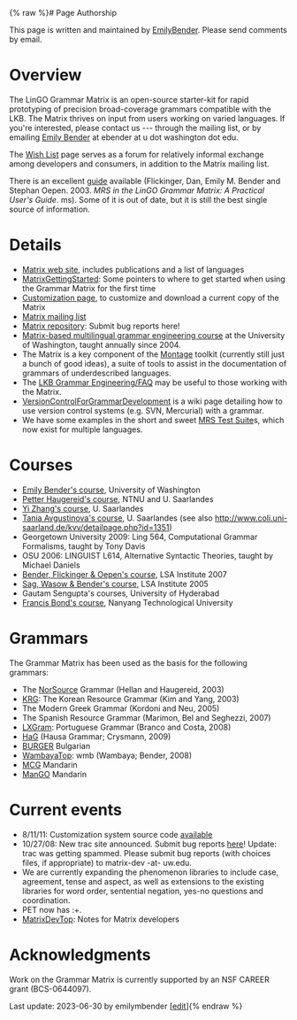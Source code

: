 {% raw %}# Page Authorship

This page is written and maintained by [EmilyBender](https://delph-in.github.io/docs/garage/EmilyBender).
Please send comments by email.

# Overview

The LinGO Grammar Matrix is an open-source starter-kit for rapid
prototyping of precision broad-coverage grammars compatible with the
LKB. The Matrix thrives on input from users working on varied languages.
If you're interested, please contact us --- through the mailing list, or
by emailing [Emily Bender](http://faculty.washington.edu/ebender) at
ebender at u dot washington dot edu.

The [Wish List](https://delph-in.github.io/docs/matrix/MatrixWishList) page serves as a forum for relatively
informal exchange among developers and consumers, in addition to the
Matrix mailing list.

There is an excellent
[guide](http://faculty.washington.edu/ebender/papers/userguide.pdf)
available (Flickinger, Dan, Emily M. Bender and Stephan Oepen. 2003.
*MRS in the LinGO Grammar Matrix: A Practical User's Guide*. ms). Some
of it is out of date, but it is still the best single source of
information.

# Details

- [Matrix web site](https://matrix.ling.washington.edu), includes
publications and a list of languages
- [MatrixGettingStarted](https://delph-in.github.io/docs/matrix/MatrixGettingStarted): Some pointers to where
to get started when using the Grammar Matrix for the first time
- [Customization
page](https://matrix.ling.washington.edu/customize/matrix.cgi), to
customize and download a current copy of the Matrix
- [Matrix mailing
list](http://lists.delph-in.net/mailman/listinfo/matrix/)
- [Matrix repository](https://github.com/delph-in/matrix): Submit
bug reports here!
- [Matrix-based multilingual grammar engineering
course](http://courses.washington.edu/ling567) at the University of
Washington, taught annually since 2004.
- The Matrix is a key component of the
[Montage](http://depts.washington.edu/uwcl/Montage) toolkit
(currently still just a bunch of good ideas), a suite of tools to
assist in the documentation of grammars of underdescribed languages.
- The [LKB Grammar
Engineering/FAQ](https://delph-in.github.io/docs/matrix/GrammarEngineeringFAQ) may be useful to those working with the Matrix.
- [VersionControlForGrammarDevelopment](https://delph-in.github.io/docs/tools/VersionControlForGrammarDevelopment)
is a wiki page detailing how to use version control systems (e.g.
SVN, Mercurial) with a grammar.
- We have some examples in the short and sweet [MRS Test
Suite](https://delph-in.github.io/docs/matrix/MatrixMrsTestSuite)s, which now exist for multiple languages.

# Courses

- [Emily Bender's course](http://courses.washington.edu/ling567),
University of Washington
- [Petter Haugereid's
course](http://www.hf.ntnu.no/hf/isk/Ansatte/petter.haugereid/grammar-course.html),
NTNU and U. Saarlandes
- [Yi Zhang's course](http://www.coli.uni-saarland.de/~yzhang/ge/), U.
Saarlandes
- [Tania Avgustinova's
course](http://www.coli.uni-saarland.de/~tania/slavigram/), U.
Saarlandes (see also
<http://www.coli.uni-saarland.de/kvv/detailpage.php?id=1351>)
- Georgetown University 2009: Ling 564, Computational Grammar
Formalisms, taught by Tony Davis
- OSU 2006: LINGUIST L614, Alternative Syntactic Theories, taught by
Michael Daniels
- [Bender, Flickinger & Oepen's
course](http://lingo.stanford.edu/courses/07/lsa/), LSA Institute
2007
- [Sag, Wasow & Bender's course](http://hpsg.stanford.edu/05inst/),
LSA Institute 2005
- Gautam Sengupta's courses, University of Hyderabad
- [Francis Bond's course](http://www3.ntu.edu.sg/home/fcbond/hg7021/),
Nanyang Technological University

# Grammars

The Grammar Matrix has been used as the basis for the following
grammars:

- The [NorSource](/NorSource) Grammar (Hellan and Haugereid, 2003)
- [KRG](https://delph-in.github.io/docs/grammars/KrgTop): The Korean Resource Grammar (Kim and Yang, 2003)
- The Modern Greek Grammar (Kordoni and Neu, 2005)
- The Spanish Resource Grammar (Marimon, Bel and Seghezzi, 2007)
- [LXGram](http://nlxgroup.di.fc.ul.pt/lxgram/): Portuguese Grammar
(Branco and Costa, 2008)
- [HaG](http://chefpferd.ikp.uni-bonn.de:8105/logon) (Hausa Grammar;
Crysmann, 2009)
- [BURGER](http://www.bultreebank.org/BURGER/index.html) Bulgarian
- [WambayaTop](https://delph-in.github.io/docs/grammars/WambayaTop): wmb (Wambaya; Bender, 2008)
- [MCG](http://mcg.opendfki.de/) Mandarin
- [ManGO](https://delph-in.github.io/docs/grammars/MandarinGrammarOnline)
Mandarin

# Current events

- 8/11/11: Customization system source code
[available](http://www.delph-in.net/matrix/#where)
- 10/27/08: New trac site announced. Submit bug reports
[here](http://lemur.ling.washington.edu/trac/matrix)! Update: trac
was getting spammed. Please submit bug reports (with choices files,
if appropriate) to matrix-dev -at- uw.edu.
- We are currently expanding the phenomenon libraries to include case,
agreement, tense and aspect, as well as extensions to the existing
libraries for word order, sentential negation, yes-no questions and
coordination.
- PET now has :+.
- [MatrixDevTop](https://delph-in.github.io/docs/matrix/MatrixDevTop): Notes for Matrix developers

# Acknowledgments

Work on the Grammar Matrix is currently supported by an NSF CAREER grant
(BCS-0644097).

Last update: 2023-06-30 by emilymbender [[edit](https://github.com/delph-in/docs/wiki/MatrixTop/_edit)]{% endraw %}
